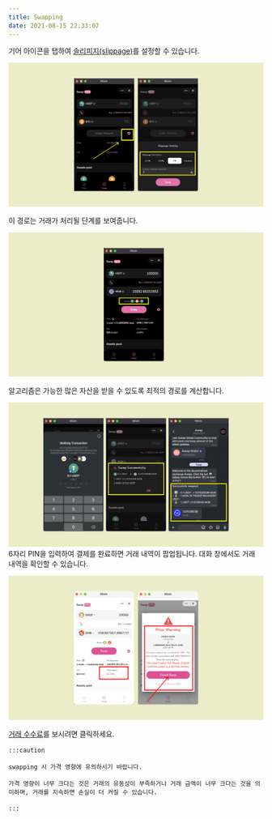 ```yaml
---
title: Swapping
date: 2021-08-15 22:33:07
---
```



기어 아이콘을 탭하여 [슬리피지(slippage)](https://docs.pando.im/docs/lake/key-concepts/slippage-impernament-loss)를 설정할 수 있습니다.

![](../assets/swapping-p1.png)



이 경로는 거래가 처리될 단계를 보여줍니다.

![](../assets/swapping-p2.png)

알고리즘은 가능한 많은 자산을 받을 수 있도록 최적의 경로를 계산합니다.



![](../assets/swapping-p3.png) 6자리 PIN을 입력하여 결제를 완료하면 거래 내역이 팝업됩니다. 대화 창에서도 거래 내역을 확인할 수 있습니다.



![](../assets/swap-p.png)

[거래 수수료](https://docs.pando.im/docs/lake/key-concepts/trading-fee)를 보시려면 클릭하세요.

````mdx-code-block
:::caution

swapping 시 가격 영향에 유의하시기 바랍니다. 

가격 영향이 너무 크다는 것은 거래의 유동성이 부족하거나 거래 금액이 너무 크다는 것을 의미하며, 거래를 지속하면 손실이 더 커질 수 있습니다.

:::
````